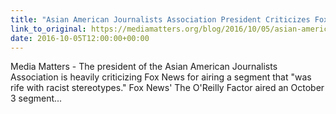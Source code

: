 ```yaml
---
title: "Asian American Journalists Association President Criticizes Fox News For Segment 'Rife With Racist Stereotypes'"
link_to_original: https://mediamatters.org/blog/2016/10/05/asian-american-journalists-association-president-criticizes-fox-news-segment-rife-racist-stereotypes/213554)  
date: 2016-10-05T12:00:00+00:00
---
```

  
Media Matters - The president of the Asian American Journalists Association is heavily criticizing Fox News for airing a segment that "was rife with racist stereotypes." Fox News' The O'Reilly Factor aired an October 3 segment...  


